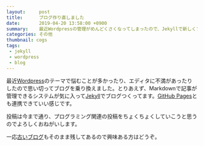 ```yaml
---
layout:     post
title:      ブログ作り直しました
date:       2019-04-20 13:58:00 +0900
summary:    最近Wordpressの管理がめんどくさくなってしまったので、Jekyllで新しくブログ作りました。
categories: その他
thumbnail: cogs
tags:
 - jekyll
 - wordpress
 - blog
---
```


<!-- Font Awesome thumbnail (https://fontawesome.com/icons?d=gallery) is used in thumbnail tag. -->
<!-- Sample posts: http://carte-noire.jacobtomlinson.co.uk/ -->
<!-- Sample Markdown: https://github.com/jacobtomlinson/carte-noire/tree/gh-pages/_posts -->

最近[Wordpress](https://wordpress.org/)のテーマで悩むことが多かったり、エディタに不満があったりしたので思い切ってブログを乗り換えました。とりあえず、Markdownで記事が管理できるシステムが気に入って[Jekyll](https://jekyllthemes.io/)でブログつくってます。[GitHub Pages](https://pages.github.com/)とも連携できていい感じです。

投稿は今まで通り、プログラミング関連の投稿をちょくちょくしていこうと思うのでよろしくおねがいします。

一応[古いブログ](https://tdaira.net/)もそのまま残してあるので興味ある方はどうぞ。
